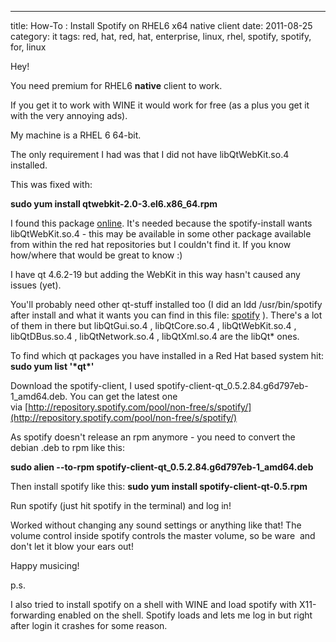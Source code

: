 ---
title: How-To : Install Spotify on RHEL6 x64 native client
date: 2011-08-25
category: it
tags: red, hat, red, hat, enterprise, linux, rhel, spotify, spotify, for, linux

Hey!

You need premium for RHEL6 **native** client to work.

If you get it to work with WINE it would work for free (as a plus you get it with the very annoying ads).

My machine is a RHEL 6 64-bit.

The only requirement I had was that I did not have libQtWebKit.so.4 installed.

This was fixed with:

**sudo yum install qtwebkit-2.0-3.el6.x86\_64.rpm**

I found this package [online](http://rpm.pbone.net/index.php3/stat/4/idpl/15161517/dir/redhat_el_6/com/qtwebkit-2.0-3.el6.x86_64.rpm.html "link to get libQtWebKit.so.4"). It's needed because the spotify-install wants libQtWebKit.so.4 - this may be available in some other package available from within the red hat repositories but I couldn't find it. If you know how/where that would be great to know :)

I have qt 4.6.2-19 but adding the WebKit in this way hasn't caused any issues (yet).

You'll probably need other qt-stuff installed too (I did an ldd /usr/bin/spotify after install and what it wants you can find in this file: [spotify](http://www.guldmyr.com/wp-content/uploads/spotify.txt) ). There's a lot of them in there but libQtGui.so.4 , libQtCore.so.4 , libQtWebKit.so.4 , libQtDBus.so.4 , libQtNetwork.so.4 , libQtXml.so.4 are the libQt\* ones.

To find which qt packages you have installed in a Red Hat based system hit: **sudo yum list '\*qt\*'**

Download the spotify-client, I used spotify-client-qt\_0.5.2.84.g6d797eb-1\_amd64.deb. You can get the latest one via [http://repository.spotify.com/pool/non-free/s/spotify/](http://repository.spotify.com/pool/non-free/s/spotify/)

As spotify doesn't release an rpm anymore - you need to convert the debian .deb to rpm like this:

**sudo alien --to-rpm spotify-client-qt\_0.5.2.84.g6d797eb-1\_amd64.deb**

Then install spotify like this: **sudo yum install spotify-client-qt-0.5.rpm**

Run spotify (just hit spotify in the terminal) and log in!

Worked without changing any sound settings or anything like that! The volume control inside spotify controls the master volume, so be ware  and don't let it blow your ears out!

Happy musicing!

p.s.

I also tried to install spotify on a shell with WINE and load spotify with X11-forwarding enabled on the shell. Spotify loads and lets me log in but right after login it crashes for some reason.
